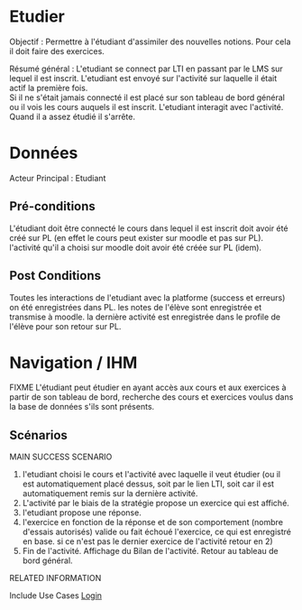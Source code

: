 
# Etudier

Objectif : Permettre à l'étudiant d'assimiler des nouvelles notions. Pour cela il doit faire des exercices.

Résumé général : L'etudiant se connect par LTI en passant par le LMS sur lequel il est inscrit. 
L'etudiant est envoyé sur l'activité sur laquelle il était actif la première fois.  
    Si il ne s'était jamais connecté il est placé sur son tableau de bord général ou il vois les cours auquels il est inscrit.
L'etudiant interagit avec l'activité. Quand il a assez étudié il s'arrête. 


# Données

Acteur Principal : Etudiant



## Pré-conditions

L'étudiant doit être connecté
le cours dans lequel il est inscrit doit avoir été créé  sur PL (en effet le cours peut exister sur moodle et pas sur PL).
l'activité qu'il a choisi sur moodle doit avoir été créée sur PL (idem).


## Post Conditions
Toutes les interactions de l'etudiant avec la platforme (success et erreurs) on été enregistrées dans PL. 
les notes de l'élève sont enregistrée et transmise à moodle.
la dernière activité est enregistrée dans le profile de l'élève pour son retour sur PL.

# Navigation / IHM 

FIXME L'étudiant peut étudier en ayant accès aux cours et aux exercices à partir de son tableau de bord, recherche 
des cours et exercices voulus dans la base de données s'ils sont présents.



## Scénarios

MAIN SUCCESS SCENARIO

1) l'etudiant choisi le cours et l'activité avec laquelle il veut étudier (ou il est automatiquement placé dessus, soit par le lien LTI, soit car il est automatiquement remis sur la dernière activité.
2) L'activité par le biais de la stratégie propose un exercice qui est affiché. 
3) l'etudiant propose une réponse. 
4) l'exercice en fonction de la réponse et de son comportement (nombre d'essais autorisés) valide ou fait échoué l'exercice,
ce qui est enregistré en base. 
   si ce n'est pas le dernier exercice de l'activité retour en 2) 
5) Fin de l'activité. Affichage du Bilan de l'activité. Retour au tableau de bord général.


RELATED INFORMATION

Include Use Cases	[Login](../utilisateur/login.md)



<!--- 
Author : Raphael
Validator :  Hugo
-->

